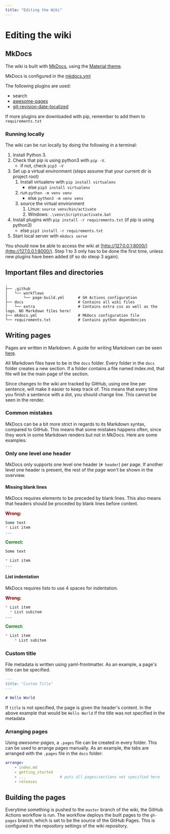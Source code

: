 ```yaml
---
title: "Editing the Wiki"
---
```


# Editing the wiki

## MkDocs

The wiki is built with [MkDocs](https://www.mkdocs.org/), using the [Material theme](https://squidfunk.github.io/mkdocs-material/).

MkDocs is configured in the [mkdocs.yml](https://github.com/aau-giraf/wiki/blob/master/mkdocs.yml) 

The following plugins are used:

* search
* [awesome-pages](https://github.com/lukasgeiter/mkdocs-awesome-pages-plugin)
* [git-revision-date-localized](https://github.com/timvink/mkdocs-git-revision-date-localized-plugin)

If more plugins are downloaded with pip, remember to add them to ``requirements.txt``

### Running locally

The wiki can be run locally by doing the following in a terminal:

1. Install Python 3.
2. Check that pip is using python3 with ``pip -V``.
    * if not, check ``pip3 -V``
3. Set up a virtual environment (steps assume that your current dir is project root) 
      1. Install virtualenv with ``pip install virtualenv``
            * else ``pip3 install virtualenv``
      2. run ``python -m venv venv``
            * else ``python3 -m venv venv``
      3. source the virtual environment
            1. Linux:    ``source venv/bin/activate`` 
            2. Windows:  ``.\venv\Scripts\activate.bat``
4. Install plugins with ``pip install -r requirements.txt`` (if pip is using python3)
    * else ``pip3 install -r requirements.txt``
5. Start local server with ``mkdocs serve``

You should now be able to access the wiki at [http://127.0.0.1:8000/](http://127.0.0.1:8000/).
Step 1 to 3 only has to be done the first time, unless new plugins have been added (if so do steop 3 again).



## Important files and directories

```
.
├── .github
│   └── workflows
│       └── page-build.yml      # GH Actions configuration
├── docs                        # Contains all wiki files
│   └── extra                   # Contains extra css as well as the logo. NO Markdown files here!
├── mkdocs.yml                  # MkDocs configuration file
└── requirements.txt            # Contains python dependencies
```

## Writing pages

Pages are written in Markdown. 
A guide for writing Markdown can be seen [here](https://www.markdownguide.org/basic-syntax/).

All Markdown files have to be in the `docs` folder. 
Every folder in the `docs` folder creates a new section.
If a folder contains a file named index.md, that file will be the main page of the section.

Since changes to the wiki are tracked by GitHub, using one line per sentence, will make it easier to keep track of.
This means that every time you finish a sentence with a dot, you should change line.
This cannot be seen in the render.

### Common mistakes

MkDocs can be a bit more strict in regards to its Markdown syntax, compared to GitHub.
This means that some mistakes happens often, since they work in some Markdown renders but not in MkDocs.
Here are some examples:

### Only one level one header

MkDocs only supports one level one header (`# header`) per page.
If another level one header is present, the rest of the page won't be shown in the overview.

#### Missing blank lines

MkDocs requires elements to be preceded by blank lines.
This also means that headers should be proceded by blank lines before content.

<p style="color: darkred; font-weight: bold;">Wrong:</p>

```markdown
Some text
* List item
...
```
<p style="color: green; font-weight: bold;">Correct:</p>

```markdown
Some text

* List item
...
``` 

#### List indentation

MkDocs requires lists to use 4 spaces for indentation.

<p style="color: darkred; font-weight: bold;">Wrong:</p>

```markdown
* List item
  * List subitem
...
```
<p style="color: green; font-weight: bold;">Correct:</p>

```markdown
* List item
    * List subitem
```

### Custom title

File metadata is written using yaml-frontmatter. 
As an example, a page's title can be specified.

```markdown
---
title: "Custom Title"
---

# Hello World
```

If `title` is not specified, the page is given the header's content. 
In the above example that would be `Hello World` if the title was not specified in the metadata

### Arranging pages

Using *awesome-pages*, a `.pages` file can be created in every folder. 
This can be used to arrange pages manually. As an example, the tabs are arranged with the `.pages` file in the `docs` folder:

```yaml
arrange:
    - index.md
    - getting_started
    - ...               # puts all pages/sections not specified here
    - releases
```


## Building the pages

Everytime something is pushed to the ``master`` branch of the wiki, the GitHub Actions workflow is run.
The workflow deploys the built pages to the ``gh-pages`` branch, which is set to be the source of the GitHub Pages.
This is configured in the repository settings of the wiki repository.
